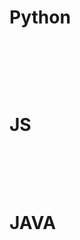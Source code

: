 # Python

```python
        
```

<br />
<br />
<br />

# JS

```

```

<br />
<br />
<br />

# JAVA
```java

```